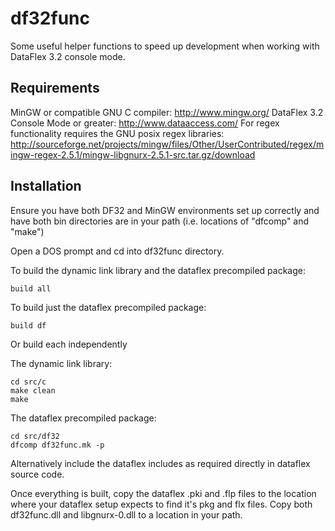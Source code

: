 df32func
========
Some useful helper functions to speed up development when working with DataFlex
3.2 console mode.

Requirements
------------
MinGW or compatible GNU C compiler: 
	http://www.mingw.org/
DataFlex 3.2 Console Mode or greater: 
	http://www.dataaccess.com/
For regex functionality requires the GNU posix regex libraries:
	http://sourceforge.net/projects/mingw/files/Other/UserContributed/regex/mingw-regex-2.5.1/mingw-libgnurx-2.5.1-src.tar.gz/download

Installation
------------
Ensure you have both DF32 and MinGW environments set up correctly and have both 
bin directories are in your path (i.e. locations of "dfcomp" and "make")

Open a DOS prompt and cd into df32func directory.

To build the dynamic link library and the dataflex precompiled package:

	build all

To build just the dataflex precompiled package:

	build df

Or build each independently

The dynamic link library:

	cd src/c
	make clean
	make

The dataflex precompiled package:

	cd src/df32
	dfcomp df32func.mk -p
	
Alternatively include the dataflex includes as required directly in dataflex
source code.

Once everything is built, copy the dataflex .pki and .flp files to the location where
your dataflex setup expects to find it's pkg and flx files. Copy both df32func.dll and
libgnurx-0.dll to a location in your path.

